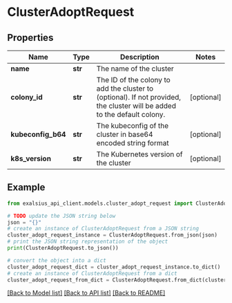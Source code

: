 # ClusterAdoptRequest


## Properties

Name | Type | Description | Notes
------------ | ------------- | ------------- | -------------
**name** | **str** | The name of the cluster | 
**colony_id** | **str** | The ID of the colony to add the cluster to (optional). If not provided, the cluster will be added to the default colony. | [optional] 
**kubeconfig_b64** | **str** | The kubeconfig of the cluster in base64 encoded string format | [optional] 
**k8s_version** | **str** | The Kubernetes version of the cluster | [optional] 

## Example

```python
from exalsius_api_client.models.cluster_adopt_request import ClusterAdoptRequest

# TODO update the JSON string below
json = "{}"
# create an instance of ClusterAdoptRequest from a JSON string
cluster_adopt_request_instance = ClusterAdoptRequest.from_json(json)
# print the JSON string representation of the object
print(ClusterAdoptRequest.to_json())

# convert the object into a dict
cluster_adopt_request_dict = cluster_adopt_request_instance.to_dict()
# create an instance of ClusterAdoptRequest from a dict
cluster_adopt_request_from_dict = ClusterAdoptRequest.from_dict(cluster_adopt_request_dict)
```
[[Back to Model list]](../README.md#documentation-for-models) [[Back to API list]](../README.md#documentation-for-api-endpoints) [[Back to README]](../README.md)


